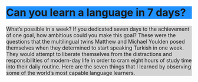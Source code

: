 <h1 style="background-color:DodgerBlue;">Can you learn a language in 7 days?</h1>

<p style="background-color:LightGray;">What’s possible in a week? If you dedicated seven days to the achievement of one goal, how ambitious could you make this goal? These were the questions that the multilingual twins Matthew and Michael Youlden posed themselves when they determined to start speaking Turkish in one week. They would attempt to liberate themselves from the distractions and responsibilities of modern-day life in order to cram eight hours of study time into their daily routine. Here are the seven things that I learned by observing some of the world’s most capable language learners.</p>
